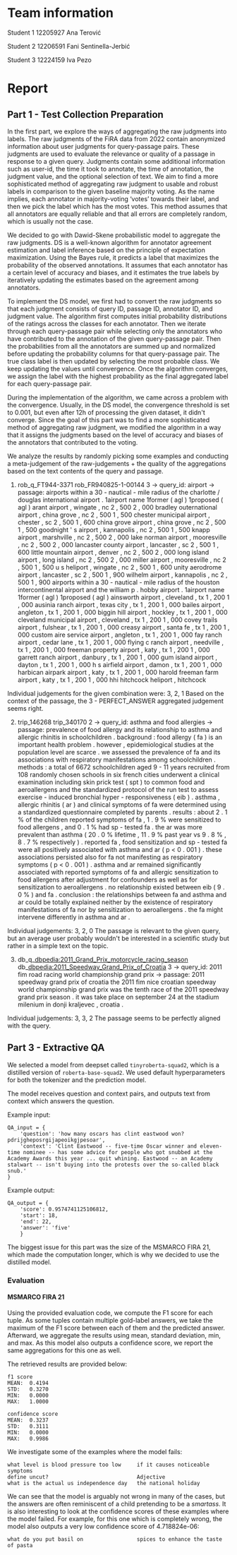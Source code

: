 # Team information

Student 1 12205927 Ana Terović

Student 2 12206591 Fani Sentinella-Jerbić

Student 3 12224159 Iva Pezo


# Report

## Part 1 - Test Collection Preparation
In the first part, we explore the ways of aggregating the raw judgments into labels. The raw judgments of the FiRA data from 2022 contain anonymized information about user judgments for query-passage pairs. These judgments are used to evaluate the relevance or quality of a passage in response to a given query. 
Judgments contain some additional information such as user-id, the time it took to annotate, the time of annotation, the judgment value, and the optional selection of text. 
We aim to find a more sophisticated method of aggregating raw judgment to usable and robust labels in comparison to the given baseline majority voting. 
As the name implies, each annotator in majority-voting ‘votes’ towards their label, and then we pick the label which has the most votes. This method assumes that all annotators are equally reliable and that all errors are completely random, which is usually not the case.

We decided to go with Dawid-Skene probabilistic model to aggregate the raw judgments. DS is a well-known algorithm for annotator agreement estimation and label inference based on the principle of expectation maximization. Using the Bayes rule, it predicts a label that maximizes the probability of the observed annotations. It assumes that each annotator has a certain level of accuracy and biases, and it estimates the true labels by iteratively updating the estimates based on the agreement among annotators. 

To implement the DS model, we first had to convert the raw judgments so that each judgment consists of query ID, passage ID, annotator ID, and judgment value. 
The algorithm first computes initial probability distributions of the ratings across the classes for each annotator. Then we iterate through each query-passage pair while selecting only the annotators who have contributed to the annotation of the given query-passage pair. Then the probabilities from all the annotators are summed up and normalized before updating the probability columns for that query-passage pair. The true class label is then updated by selecting the most probable class. We keep updating the values until convergence. Once the algorithm converges, we assign the label with the highest probability as the final aggregated label for each query-passage pair.

During the implementation of the algorithm, we came across a problem with the convergence. Usually, in the DS model, the convergence threshold is set to 0.001, but even after 12h of processing the given dataset, it didn't converge. 
Since the goal of this part was to find a more sophisticated method of aggregating raw judgment, we modified the algorithm in a way that it assigns the judgments based on the level of accuracy and biases of the annotators that contributed to the voting.

We analyze the results by randomly picking some examples and conducting a meta-judgement of the raw-judgements + the quality of the aggregations based on the text contents of the query and passage. 


1. rob_q_FT944-3371	rob_FR940825-1-00144	3
 -> query_id: airport
 -> passage: airports within a 30 - nautical - mile radius of the charlotte / douglas international airport . 1airport name 1former ( agl ) 1proposed ( agl ) arant airport , wingate , nc 2 , 500 2 , 000 bradley outernational airport , china grove , nc 2 , 500 1 , 500 chester municipal airport , chester , sc 2 , 500 1 , 600 china grove airport , china grove , nc 2 , 500 1 , 500 goodnight ' s airport , kannapolis , nc 2 , 500 1 , 500 knapp airport , marshville , nc 2 , 500 2 , 000 lake norman airport , mooresville , nc 2 , 500 2 , 000 lancaster county airport , lancaster , sc 2 , 500 1 , 600 little mountain airport , denver , nc 2 , 500 2 , 000 long island airport , long island , nc 2 , 500 2 , 000 miller airport , mooresville , nc 2 , 500 1 , 500 u s heliport , wingate , nc 2 , 500 1 , 600 unity aerodrome airport , lancaster , sc 2 , 500 1 , 900 wilhelm airport , kannapolis , nc 2 , 500 1 , 900 airports within a 30 - nautical - mile radius of the houston intercontinental airport and the william p . hobby airport . 1airport name 1former ( agl ) 1proposed ( agl ) ainsworth airport , cleveland , tx 1 , 200 1 , 000 ausinia ranch airport , texas city , tx 1 , 200 1 , 000 bailes airport , angleton , tx 1 , 200 1 , 000 biggin hill airport , hockley , tx 1 , 200 1 , 000 cleveland municipal airport , cleveland , tx 1 , 200 1 , 000 covey trails airport , fulshear , tx 1 , 200 1 , 000 creasy airport , santa fe , tx 1 , 200 1 , 000 custom aire service airport , angleton , tx 1 , 200 1 , 000 fay ranch airport , cedar lane , tx 1 , 200 1 , 000 flying c ranch airport , needville , tx 1 , 200 1 , 000 freeman property airport , katy , tx 1 , 200 1 , 000 garrett ranch airport , danbury , tx 1 , 200 1 , 000 gum island airport , dayton , tx 1 , 200 1 , 000 h s airfield airport , damon , tx 1 , 200 1 , 000 harbican airpark airport , katy , tx 1 , 200 1 , 000 harold freeman farm airport , katy , tx 1 , 200 1 , 000 hhi hitchcock heliport , hitchcock

Individual judgements for the given combination were: 3, 2, 1
Based on the context of the passage, the 3 - PERFECT_ANSWER aggregated judgement seems right.


2. trip_146268	trip_340170	2
  -> query_id: asthma and food allergies
  -> passage: prevalence of food allergy and its relationship to asthma and allergic rhinitis in schoolchildren . background : food allergy ( fa ) is an important health problem . however , epidemiological studies at the population level are scarce . we assessed the prevalence of fa and its associations with respiratory manifestations among schoolchildren . methods : a total of 6672 schoolchildren aged 9 - 11 years recruited from 108 randomly chosen schools in six french cities underwent a clinical examination including skin prick test ( spt ) to common food and aeroallergens and the standardized protocol of the run test to assess exercise - induced bronchial hyper - responsiveness ( eib ) . asthma , allergic rhinitis ( ar ) and clinical symptoms of fa were determined using a standardized questionnaire completed by parents . results : about 2 . 1 % of the children reported symptoms of fa , 1 . 9 % were sensitized to food allergens , and 0 . 1 % had sp - tested fa . the ar was more prevalent than asthma ( 20 . 0 % lifetime , 11 . 9 % past year vs 9 . 8 % , 8 . 7 % respectively ) . reported fa , food sensitization and sp - tested fa were all positively associated with asthma and ar ( p < 0 . 001 ) . these associations persisted also for fa not manifesting as respiratory symptoms ( p < 0 . 001 ) . asthma and ar remained significantly associated with reported symptoms of fa and allergic sensitization to food allergens after adjustment for confounders as well as for sensitization to aeroallergens . no relationship existed between eib ( 9 . 0 % ) and fa . conclusion : the relationships between fa and asthma and ar could be totally explained neither by the existence of respiratory manifestations of fa nor by sensitization to aeroallergens . the fa might intervene differently in asthma and ar .

Individual judgements: 3, 2, 0
The passage is relevant to the given query, but an average user probably wouldn't be interested in a scientific study but rather in a simple text on the topic.

3. db_q_<dbpedia:2011_Grand_Prix_motorcycle_racing_season>	db_<dbpedia:2011_Speedway_Grand_Prix_of_Croatia>	3
  -> query_id: 2011 fim road racing world championship grand prix
  -> passage: 2011 speedway grand prix of croatia the 2011 fim nice croatian speedway world championship grand prix was the tenth race of the 2011 speedway grand prix season . it was take place on september 24 at the stadium milenium in donji kraljevec , croatia .

Individual judgements: 3, 3, 2
The passage seems to be perfectly aligned with the query.


## Part 3 - Extractive QA

We selected a model from deepset called `tinyroberta-squad2`, which is a distilled version of `roberta-base-squad2`. We used default hyperparameters for both the tokenizer and the prediction model. 

The model receives question and context pairs, and outputs text from context which answers the question.

Example input:

```
QA_input = {
	'question': 'how many oscars has clint eastwood won?pdrijgheposrgijapeoikgjpesoar',
    'context': 'Clint Eastwood -- five-time Oscar winner and eleven-time nominee -- has some advice for people who got snubbed at the Academy Awards this year ... quit whining. Eastwood -- an Academy stalwart -- isn't buying into the protests over the so-called black snub.'
}
```

Example output:

```
QA_output = {
	'score': 0.9574741125106812, 
	'start': 18, 
	'end': 22, 
	'answer': 'five'
	}
```

The biggest issue for this part was the size of the MSMARCO FIRA 21, which made the computation longer, which is why we decided to use the distilled model.

### Evaluation

#### MSMARCO FIRA 21

Using the provided evaluation code, we compute the F1 score for each tuple. As some tuples contain multiple gold-label answers, we take the maximum of the F1 score between each of them and the predicted answer. Afterward, we aggregate the results using mean, standard deviation, min, and max. As this model also outputs a confidence score, we report the same aggregations for this one as well.

The retrieved results are provided below:

```
f1 score
MEAN:  0.4194
STD:   0.3270
MIN:   0.0000
MAX:   1.0000

confidence score
MEAN:  0.3237
STD:   0.3111
MIN:   0.0000
MAX:   0.9986
```

We investigate some of the examples where the model fails:

```
what level is blood pressure too low     if it causes noticeable symptoms
define uncut?                            Adjective
what is the actual us independence day   the national holiday
```
We can see that the model is arguably not wrong in many of the cases, but the answers are often reminiscent of a child pretending to be a *smartass*. It is also interesting to look at the confidence scores of these examples where the model failed. For example, for this one which is completely wrong, the model also outputs a very low confidence score of 4.718824e-06:
```
what do you put basil on                 spices to enhance the taste of pasta
```


